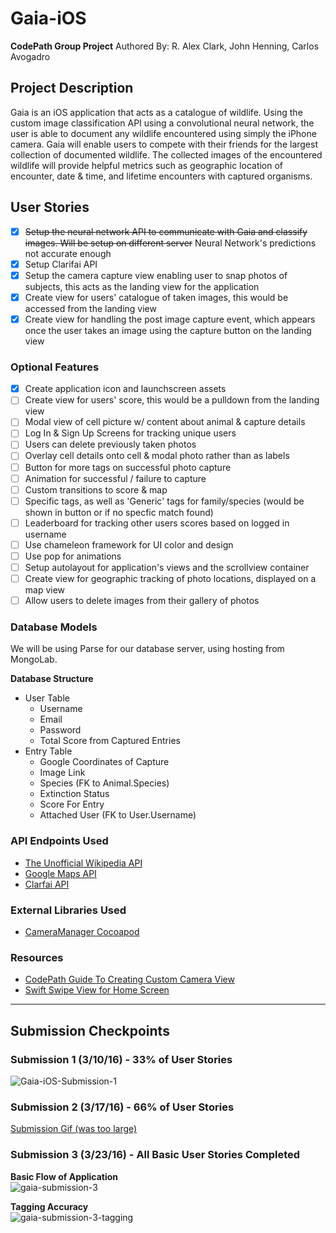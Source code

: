 # Gaia-iOS
__CodePath Group Project__
Authored By: R. Alex Clark, John Henning, Carlos Avogadro

## Project Description
Gaia is an iOS application that acts as a catalogue of wildlife. Using the custom image classification API using a convolutional neural network, the user is able to document any wildlife encountered using simply the iPhone camera. Gaia will enable users to compete with their friends for the largest collection of documented wildlife. The collected images of the encountered wildlife will provide helpful metrics such as geographic location of encounter, date & time, and lifetime encounters with captured organisms.

## User Stories
- [x] ~~Setup the neural network API to communicate with Gaia and classify images. Will be setup on different server~~ Neural Network's predictions not accurate enough
- [x] Setup Clarifai API 
- [x] Setup the camera capture view enabling user to snap photos of subjects, this acts as the landing view for the application
- [x] Create view for users' catalogue of taken images, this would be accessed from the landing view
- [x] Create view for handling the post image capture event, which appears once the user takes an image using the capture button on the landing view

### Optional Features
- [x] Create application icon and launchscreen assets
- [ ] Create view for users' score, this would be a pulldown from the landing view
- [ ] Modal view of cell picture w/ content about animal & capture details
- [ ] Log In & Sign Up Screens for tracking unique users
- [ ] Users can delete previously taken photos
- [ ] Overlay cell details onto cell & modal photo rather than as labels
- [ ] Button for more tags on successful photo capture
- [ ] Animation for successful / failure to capture
- [ ] Custom transitions to score & map
- [ ] Specific tags, as well as 'Generic' tags for family/species (would be shown in button or if no specfic match found)
- [ ] Leaderboard for tracking other users scores based on logged in username
- [ ] Use chameleon framework for UI color and design
- [ ] Use pop for animations
- [ ] Setup autolayout for application's views and the scrollview container
- [ ] Create view for geographic tracking of photo locations, displayed on a map view
- [ ] Allow users to delete images from their gallery of photos

### Database Models
We will be using Parse for our database server, using hosting from MongoLab.

__Database Structure__
* User Table
  * Username
  * Email
  * Password
  * Total Score from Captured Entries
* Entry Table
  * Google Coordinates of Capture
  * Image Link
  * Species (FK to Animal.Species)
  * Extinction Status
  * Score For Entry
  * Attached User (FK to User.Username)

### API Endpoints Used
* [The Unofficial Wikipedia API](http://www.programmableweb.com/api/wikipedia)
* [Google Maps API](https://developers.google.com/maps/)
* [Clarfai API](http://www.developer.clarifai.com/)

### External Libraries Used
* [CameraManager Cocoapod](https://cocoapods.org/pods/CameraManager)

### Resources
* [CodePath Guide To Creating Custom Camera View](http://guides.codepath.com/ios/Creating-a-Custom-Camera-View)
* [Swift Swipe View for Home Screen](https://github.com/lbrendanl/SwiftSwipeView)

* * *

## Submission Checkpoints

### Submission 1 (3/10/16) - 33% of User Stories
![Gaia-iOS-Submission-1](https://cloud.githubusercontent.com/assets/6467543/13731804/127d51be-e949-11e5-9029-146e871b5b9b.gif)

### Submission 2 (3/17/16) - 66% of User Stories
[Submission Gif (was too large)](http://i.imgur.com/ZLAekpN.gifv)

### Submission 3 (3/23/16) - All Basic User Stories Completed

__Basic Flow of Application__  
![gaia-submission-3](https://cloud.githubusercontent.com/assets/6467543/14035691/7b5e14d6-f207-11e5-960a-1b2642d3b349.gif)

__Tagging Accuracy__  
![gaia-submission-3-tagging](https://cloud.githubusercontent.com/assets/6467543/14035753/2521e5b0-f208-11e5-87c5-1da8165bd7ae.gif)




